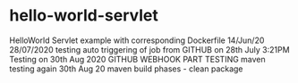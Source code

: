# hello-world-servlet
HelloWorld Servlet example with corresponding Dockerfile
14/Jun/20
28/07/2020
testing auto triggering of job from GITHUB on 28th July 3:21PM
Testing on 30th Aug 2020
GITHUB WEBHOOK PART TESTING
maven testing again 30th Aug 20
maven build phases - clean package
